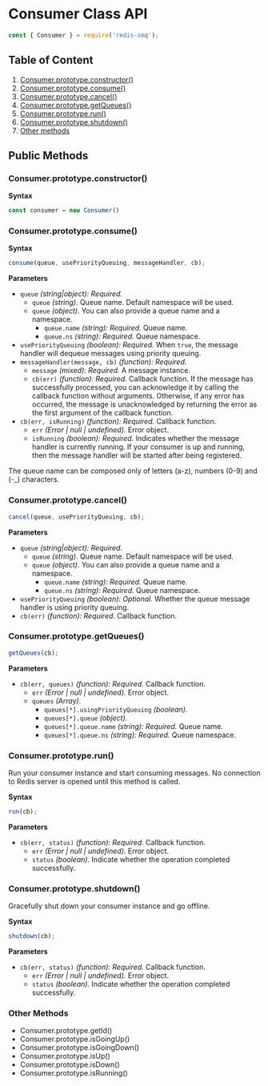 # Consumer Class API

```javascript
const { Consumer } = require('redis-smq');
```

## Table of Content

1. [Consumer.prototype.constructor()](#consumerprototypeconstructor)
2. [Consumer.prototype.consume()](#consumerprototypeconsume)
3. [Consumer.prototype.cancel()](#consumerprototypecancel)
4. [Consumer.prototype.getQueues()](#consumerprototypegetqueues)
5. [Consumer.prototype.run()](#consumerprototyperun)
6. [Consumer.prototype.shutdown()](#consumerprototypeshutdown)
7. [Other methods](#other-methods)

## Public Methods

### Consumer.prototype.constructor()

**Syntax**

```javascript
const consumer = new Consumer()
```

### Consumer.prototype.consume()

**Syntax**

```javascript
consume(queue, usePriorityQueuing, messageHandler, cb);
```

**Parameters**

- `queue` *(string|object): Required.*
  - `queue` *(string)*. Queue name. Default namespace will be used.
  - `queue` *(object)*. You can also provide a queue name and a namespace.
    - `queue.name` *(string): Required.* Queue name.
    - `queue.ns` *(string): Required.* Queue namespace.
- `usePriorityQueuing` *(boolean): Required.*  When `true`, the message handler will dequeue messages using priority queuing.
- `messageHandler(message, cb)` *(function): Required.* 
  - `message` *(mixed): Required.* A message instance.
  - `cb(err)` *(function): Required.* Callback function. If the message has successfully processed, you can acknowledge it by calling the callback function without arguments. Otherwise, if any error has occurred, the message is unacknowledged by returning the error as the first argument of the callback function.
- `cb(err, isRunning)` *(function): Required.* Callback function. 
  - `err` *(Error | null | undefined).* Error object.
  - `isRunning` *(boolean): Required.* Indicates whether the message handler is currently running. If your consumer is up and running, then the message handler will be started after being registered.

The queue name can be composed only of letters (a-z), numbers (0-9) and (-_) characters.

### Consumer.prototype.cancel()

```javascript
cancel(queue, usePriorityQueuing, cb);
```

**Parameters**

- `queue` *(string|object): Required.*
  - `queue` *(string)*. Queue name. Default namespace will be used.
  - `queue` *(object)*. You can also provide a queue name and a namespace.
    - `queue.name` *(string): Required.* Queue name.
    - `queue.ns` *(string): Required.* Queue namespace.
- `usePriorityQueuing` *(boolean): Optional.*  Whether the queue message handler is using priority queuing.
- `cb(err)` *(function): Required.* Callback function.

### Consumer.prototype.getQueues()

```javascript
getQueues(cb);
```

**Parameters**

- `cb(err, queues)` *(function): Required.* Callback function. 
  - `err` *(Error | null | undefined).* Error object.
  - `queues` *(Array).*
    - `queues[*].usingPriorityQueuing` *(boolean).*
    - `queues[*].queue` *(object).*
    - `queues[*].queue.name` *(string): Required.* Queue name.
    - `queues[*].queue.ns` *(string): Required.* Queue namespace.

### Consumer.prototype.run()

Run your consumer instance and start consuming messages. No connection to Redis server is opened until this method is called.

**Syntax**

```javascript
run(cb);
```

**Parameters**
- `cb(err, status)` *(function): Required.* Callback function.
  - `err` *(Error | null | undefined).* Error object.
  - `status` *(boolean).* Indicate whether the operation completed successfully.

### Consumer.prototype.shutdown()

Gracefully shut down your consumer instance and go offline.

**Syntax**

```javascript
shutdown(cb);
```

**Parameters**
- `cb(err, status)` *(function): Required.* Callback function.
  - `err` *(Error | null | undefined).* Error object.
  - `status` *(boolean).* Indicate whether the operation completed successfully.

### Other Methods

- Consumer.prototype.getId()
- Consumer.prototype.isGoingUp()
- Consumer.prototype.isGoingDown()
- Consumer.prototype.isUp()
- Consumer.prototype.isDown()
- Consumer.prototype.isRunning()
